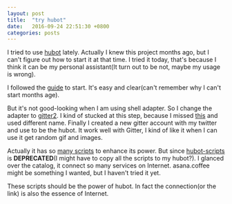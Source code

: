 ```yaml
---
layout: post
title:  "try hubot"
date:   2016-09-24 22:51:30 +0800
categories: posts
---
```


I tried to use [hubot](https://hubot.github.com/) lately. Actually I knew this project months ago, but I can't figure out how to start it at that time. I tried it today, that's because I think it can be my personal assistant(It turn out to be not, maybe my usage is wrong).

I followed the [guide](https://hubot.github.com/docs/) to start. It's easy and clear(can't remember why I can't start months age).

But it's not good-looking when I am using shell adapter. So I change the adapter to [gitter2](https://github.com/huafu/hubot-gitter2). I kind of stucked at this step, because I missed [this](https://github.com/huafu/hubot-gitter2#troubleshooting) and used different name. Finally I created a new gitter account with my twitter and use to be the hubot. It work well with Gitter, I kind of like it when I can use it get random gif and images.

Actually it has so [many scripts](http://hubot-script-catalog.herokuapp.com/) to enhance its power. But since [hubot-scripts](https://github.com/github/hubot-scripts) is **DEPRECATED**(I might have to copy all the scripts to my hubot?). I glanced over the catalog, it connect so many services on Internet. asana.coffee might be something I wanted, but I haven't tried it yet.

These scripts should be the power of hubot. In fact the connection(or the link) is also the essence of Internet.
